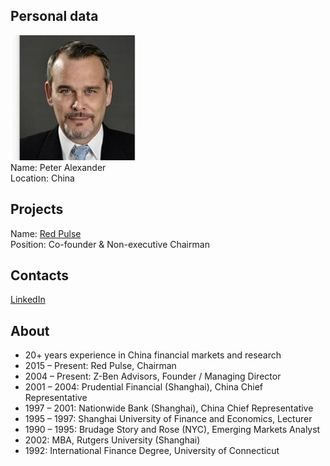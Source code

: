 ## Personal data
![peter alexander photo](photo/peter_alexander.jpg)  
Name:   Peter Alexander   
Location: China  
## Projects 
Name: [Red Pulse](../projects/red_pulse.md)   
Position: Co-founder &  Non-executive Chairman 
## Contacts
[LinkedIn](https://www.linkedin.com/in/peter-alexander-97630910/)    
## About
- 20+ years experience in China financial markets and research  
- 2015 – Present: Red Pulse, Chairman  
- 2004 – Present: Z-Ben Advisors, Founder / Managing Director  
- 2001 – 2004: Prudential Financial (Shanghai), China Chief Representative  
- 1997 – 2001: Nationwide Bank (Shanghai), China Chief Representative  
- 1995 – 1997: Shanghai University of Finance and Economics, Lecturer  
- 1990 – 1995: Brudage Story and Rose (NYC), Emerging Markets Analyst  
- 2002: MBA, Rutgers University (Shanghai)  
- 1992: International Finance Degree, University of Connecticut  
